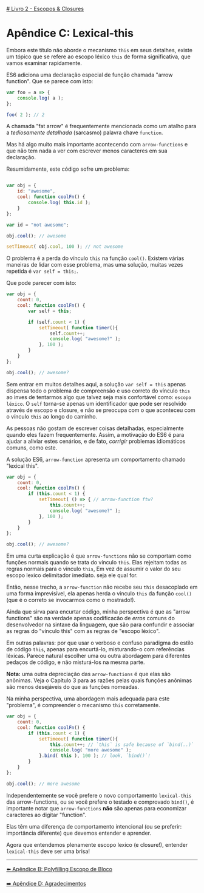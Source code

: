 [# Livro 2 - Escopos & Closures](../02-scope-and-closures/)

# Apêndice C: Lexical-this

Embora este título não aborde o mecanismo `this` em seus detalhes, existe um tópico que se refere ao escopo léxico `this` de forma significativa, que vamos examinar rapidamente.

ES6 adiciona uma declaração especial de função chamada "arrow function". Que se parece com isto:

```js
var foo = a => {
	console.log( a );
};

foo( 2 ); // 2
```

A chamada "fat arrow" é frequentemente mencionada como um atalho para a *tediosamente detalhada* (sarcasmo) palavra chave `function`.

Mas há algo muito mais importante acontecendo com `arrow-functions` e que não tem nada a ver com escrever menos caracteres em sua declaração.

Resumidamente, este código sofre um problema:

```js

var obj = {
	id: "awesome",
	cool: function coolFn() {
		console.log( this.id );
	}
};

var id = "not awesome";

obj.cool(); // awesome

setTimeout( obj.cool, 100 ); // not awesome
```

O problema é a perda do vínculo `this` na função `cool()`.  Existem várias maneiras de lidar com esse problema, mas uma solução, muitas vezes repetida é `var self = this;`.

Que pode parecer com isto:

```js
var obj = {
	count: 0,
	cool: function coolFn() {
		var self = this;

		if (self.count < 1) {
			setTimeout( function timer(){
				self.count++;
				console.log( "awesome?" );
			}, 100 );
		}
	}
};

obj.cool(); // awesome?
```

Sem entrar em muitos detalhes aqui, a solução `var self = this` apenas dispensa todo o problema de compreensão e uso correto do vínculo `this` ao inves de tentarmos algo que talvez seja mais confortável como: `escopo léxico`. O `self` torna-se apenas um identificador que pode ser resolvido através de escopo e closure, e não se preocupa com o que aconteceu com o vínculo `this` ao longo do caminho.

As pessoas não gostam de escrever coisas detalhadas, especialmente quando eles fazem frequentemente.
Assim, a motivação do ES6 é para ajudar a aliviar estes cenários, e de fato, *corrigir* problemas idiomáticos comuns, como este.

A solução ES6, `arrow-function` apresenta um comportamento chamado "lexical this".

```js
var obj = {
	count: 0,
	cool: function coolFn() {
		if (this.count < 1) {
			setTimeout( () => { // arrow-function ftw?
				this.count++;
				console.log( "awesome?" );
			}, 100 );
		}
	}
};

obj.cool(); // awesome?
```

Em uma curta explicação é que `arrow-functions` não se comportam como funções normais quando se trata do vínculo `this`. Elas rejeitam todas as regras normais para o vinculo `this`, Em vez de assumir o valor do seu escopo lexico delimitador imediato. seja ele qual for.

Então, nesse trecho, a `arrow-function` não recebe seu `this` desacoplado em uma forma imprevisível, ela apenas herda o vinculo `this` da função `cool()` (que é o correto se invocarmos como o mostrado!).

Ainda que sirva para encurtar código, minha perspectiva é que as "arrow functions" são na verdade apenas codificacão de *erros* comuns do desenvolvedor na sintaxe da linguagem, que são para confundir e associar as regras do "vínculo this" com as regras de "escopo léxico".

Em outras palavras: por que usar o verboso e confuso paradigma do estilo de código `this`, apenas para encurtá-lo, misturando-o com referências léxicas. Parece natural escolher uma ou outra abordagem para diferentes pedaços de código, e não misturá-los na mesma parte.

**Nota:** uma outra depreciação das `arrow-functions` é que elas são anônimas. Veja o Capítulo 3 para as razões pelas quais funções anônimas são menos desejáveis do que as funções nomeadas.

Na minha perspectiva, uma abordagem mais adequada para este "problema", é compreender o mecanismo `this` corretamente.

```js
var obj = {
	count: 0,
	cool: function coolFn() {
		if (this.count < 1) {
			setTimeout( function timer(){
				this.count++; // `this` is safe because of `bind(..)`
				console.log( "more awesome" );
			}.bind( this ), 100 ); // look, `bind()`!
		}
	}
};

obj.cool(); // more awesome
```

Independentemente se você prefere o novo comportamento `lexical-this` das arrow-functions, ou se você prefere o testado e comprovado `bind()`, é importante notar que `arrow-functions` **não** são apenas para economizar caracteres ao digitar "function".

Elas têm uma diferença de comportamento intencional (ou se preferir: importância diferente) que devemos entender e aprender.

Agora que entendemos plenamente escopo lexico (e closure!), entender `lexical-this` deve ser uma brisa!

---

[⬅️ Apêndice B: Polyfilling Escopo de Bloco](apB.md)

[➡️ Apêndice D: Agradecimentos](apD.md)